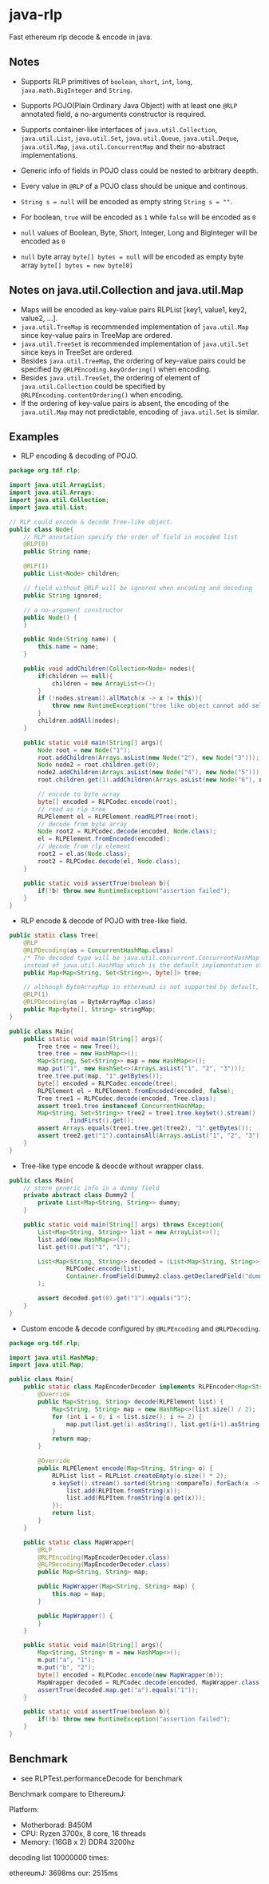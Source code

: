 # java-rlp

Fast ethereum rlp decode & encode in java.

## Notes

- Supports RLP primitives of ```boolean```, ```short```, ```int```, ```long```, ```java.math.BigInteger``` and ```String```.
- Supports POJO(Plain Ordinary Java Object) with at least one ```@RLP``` annotated field, a no-arguments constructor is required.
- Supports container-like interfaces of ```java.util.Collection```, ```java.util.List```, ```java.util.Set```, ```java.util.Queue```, ```java.util.Deque```, ```java.util.Map```, ```java.util.ConcurrentMap``` and their no-abstract implementations.
- Generic info of fields in POJO class could be nested to arbitrary deepth.
- Every value in ```@RLP``` of a POJO class should be unique and continous.

- ```String s = null``` will be encoded as empty string ```String s = ""```.
- For boolean, ```true``` will be encoded as ```1``` while ```false``` will be encoded as ```0```
- ```null``` values of Boolean, Byte, Short, Integer, Long and BigInteger will be encoded as ```0```
- ```null``` byte array ```byte[] bytes = null``` will be encoded as empty byte array ```byte[] bytes = new byte[0]```

## Notes on java.util.Collection and java.util.Map

- Maps will be encoded as key-value pairs RLPList [key1, value1, key2, value2, ...].
- ```java.util.TreeMap``` is recommended implementation of ```java.util.Map``` since key-value pairs in TreeMap are ordered.
- ```java.util.TreeSet``` is recommended implementation of ```java.util.Set``` since keys in TreeSet are ordered.
- Besides ```java.util.TreeMap```, the ordering of key-value pairs could be specified by ```@RLPEncoding.keyOrdering()``` when encoding.
- Besides ```java.util.TreeSet```, the ordering of element of ```java.util.Collection``` could be specified by ```@RLPEncoding.contentOrdering()``` when encoding.
- If the ordering of key-value pairs is absent, the encoding of the ```java.util.Map``` may not predictable, encoding of ```java.util.Set``` is similar.

## Examples

- RLP encoding & decoding of POJO.

```java
package org.tdf.rlp;

import java.util.ArrayList;
import java.util.Arrays;
import java.util.Collection;
import java.util.List;

// RLP could encode & decode Tree-like object.
public class Node{
    // RLP annotation specify the order of field in encoded list
    @RLP(0)
    public String name;

    @RLP(1)
    public List<Node> children;

    // field without @RLP will be ignored when encoding and decoding
    public String ignored;

    // a no-argument constructor
    public Node() {
    }

    public Node(String name) {
        this.name = name;
    }

    public void addChildren(Collection<Node> nodes){
        if(children == null){
            children = new ArrayList<>();
        }
        if (!nodes.stream().allMatch(x -> x != this)){
            throw new RuntimeException("tree like object cannot add self as children");
        }
        children.addAll(nodes);
    }

    public static void main(String[] args){
        Node root = new Node("1");
        root.addChildren(Arrays.asList(new Node("2"), new Node("3")));
        Node node2 = root.children.get(0);
        node2.addChildren(Arrays.asList(new Node("4"), new Node("5")));
        root.children.get(1).addChildren(Arrays.asList(new Node("6"), new Node("7")));

        // encode to byte array
        byte[] encoded = RLPCodec.encode(root);
        // read as rlp tree
        RLPElement el = RLPElement.readRLPTree(root);
        // decode from byte array
        Node root2 = RLPCodec.decode(encoded, Node.class);
        el = RLPElement.fromEncoded(encoded);
        // decode from rlp element
        root2 = el.as(Node.class);
        root2 = RLPCodec.decode(el, Node.class);
    }

    public static void assertTrue(boolean b){
        if(!b) throw new RuntimeException("assertion failed");
    }
}
```

- RLP encode & decode of POJO with tree-like field.

```java
public static class Tree{
    @RLP
    @RLPDecoding(as = ConcurrentHashMap.class) 
    /* The decoded type will be java.util.concurrent.ConcurrentHashMap 
    instead of java.util.HashMap which is the default implementation of java.util.Map. */ 
    public Map<Map<String, Set<String>>, byte[]> tree;

    // although ByteArrayMap in ethereumJ is not supported by default, you can enable it by annotation
    @RLP(1)
    @RLPDecoding(as = ByteArrayMap.class)
    public Map<byte[], String> stringMap;
}
```    

```java
public class Main{
    public static void main(String[] args){
        Tree tree = new Tree();
        tree.tree = new HashMap<>();
        Map<String, Set<String>> map = new HashMap<>();
        map.put("1", new HashSet<>(Arrays.asList("1", "2", "3")));
        tree.tree.put(map, "1".getBytes());
        byte[] encoded = RLPCodec.encode(tree);
        RLPElement el = RLPElement.fromEncoded(encoded, false);
        Tree tree1 = RLPCodec.decode(encoded, Tree.class);
        assert tree1.tree instanceof ConcurrentHashMap;
        Map<String, Set<String>> tree2 = tree1.tree.keySet().stream()
                .findFirst().get();
        assert Arrays.equals(tree1.tree.get(tree2), "1".getBytes());
        assert tree2.get("1").containsAll(Arrays.asList("1", "2", "3"));
    }
}
```

- Tree-like type encode & deocde without wrapper class.

```java
public class Main{
    // store generic info in a dummy field
    private abstract class Dummy2 {
        private List<Map<String, String>> dummy;
    }

    public static void main(String[] args) throws Exception{
        List<Map<String, String>> list = new ArrayList<>();
        list.add(new HashMap<>());
        list.get(0).put("1", "1");

        List<Map<String, String>> decoded = (List<Map<String, String>>) RLPCodec.decodeContainer(
                RLPCodec.encode(list),
                Container.fromField(Dummy2.class.getDeclaredField("dummy"))
        );

        assert decoded.get(0).get("1").equals("1");
    }
}
```


- Custom encode & decode configured by ```@RLPEncoding``` and ```@RLPDecoding```.

```java
package org.tdf.rlp;

import java.util.HashMap;
import java.util.Map;

public class Main{
    public static class MapEncoderDecoder implements RLPEncoder<Map<String, String>>, RLPDecoder<Map<String, String>> {
        @Override
        public Map<String, String> decode(RLPElement list) {
            Map<String, String> map = new HashMap<>(list.size() / 2);
            for (int i = 0; i < list.size(); i += 2) {
                map.put(list.get(i).asString(), list.get(i+1).asString());
            }
            return map;
        }

        @Override
        public RLPElement encode(Map<String, String> o) {
            RLPList list = RLPList.createEmpty(o.size() * 2);
            o.keySet().stream().sorted(String::compareTo).forEach(x -> {
                list.add(RLPItem.fromString(x));
                list.add(RLPItem.fromString(o.get(x)));
            });
            return list;
        }
    }

    public static class MapWrapper{
        @RLP
        @RLPEncoding(MapEncoderDecoder.class)
        @RLPDecoding(MapEncoderDecoder.class)
        public Map<String, String> map;

        public MapWrapper(Map<String, String> map) {
            this.map = map;
        }

        public MapWrapper() {
        }
    }

    public static void main(String[] args){
        Map<String, String> m = new HashMap<>();
        m.put("a", "1");
        m.put("b", "2");
        byte[] encoded = RLPCodec.encode(new MapWrapper(m));
        MapWrapper decoded = RLPCodec.decode(encoded, MapWrapper.class);
        assertTrue(decoded.map.get("a").equals("1"));
    }

    public static void assertTrue(boolean b){
        if(!b) throw new RuntimeException("assertion failed");
    }
}

```

## Benchmark 

- see RLPTest.performanceDecode for benchmark

Benchmark compare to EthereumJ:

Platform: 

- Motherborad: B450M
- CPU: Ryzen 3700x, 8 core, 16 threads
- Memory: (16GB x 2) DDR4 3200hz

decoding list 10000000 times: 

ethereumJ: 3698ms 
our: 2515ms

